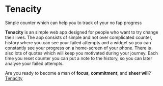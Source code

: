 # Tenacity

Simple counter which can help you to track of your no fap progress

**Tenacity** is an simple web app designed for people who want to try change their lives.
The app consists of simple and not over complicated counter, history where you can see your failed attempts and a widget so you can constantly see your progress on a home-screen of your phone. There is also lots of quotes which will keep you motivated during your journey.
Each time you reset counter you can put a note to the history, so you can later analyse your failed attempts.

Are you ready to become a man of **focus**, **commitment**, and **sheer will**? [Tenacity](https://haithamaouati.github.io/Tenacity/)
